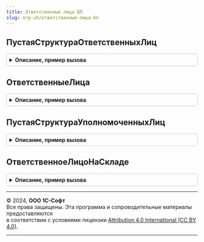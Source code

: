 ```yaml
---
title: Ответственные лица БП
slug: erp-uh/ответственные-лица-бп
---
```



## ПустаяСтруктураОтветственныхЛиц
<details style="margin: 1em 0; padding: 0.5em; border: 1px solid #ccc; border-radius: 6px;">

<summary style="font-weight: bold; cursor: pointer;">Описание, пример вызова</summary>

```bsl

// Функция возвращает пустую структуру со сведениями об ответственных лицах.
//
// Возвращаемое значение:
//	Структура - Структура с ключами, соответствующими имени значений перечисления ОтветственныеЛица вида:
//		* Руководитель - СправочникСсылка.ФизическиеЛица - Ссылка на руководителя;
//		* РуководительФИО - Структура - Содержит ключи:
//			** Фамилия - Строка - Фамилия.
//			** Имя - Строка - Имя.
//			** Отчество - Строка - Отчество.
//			** Представление - Строка - Полное ФИО.
//		* РуководительПредставление - Строка - Фамилия И.О.
//		* РуководительДолжность - СправочникСсылка.Должности - Должность
//		* РуководительДолжностьПредставление - Строка - Название должности.
//
Функция ПустаяСтруктураОтветственныхЛиц() Экспорт
```

Пример вызова
```bsl
Результат = ОтветственныеЛицаБП.ПустаяСтруктураОтветственныхЛиц() 
```
</details>

## ОтветственныеЛица
<details style="margin: 1em 0; padding: 0.5em; border: 1px solid #ccc; border-radius: 6px;">

<summary style="font-weight: bold; cursor: pointer;">Описание, пример вызова</summary>

```bsl

// Функция возвращает структуру со сведениями об ответственных лицах.
//
// Параметры:
//  Организация   - СправочникСсылка.Организации - Организация, для которой нужно определить ответственных лиц.
//  ДатаСреза     - Дата - Дата со временем, на которые необходимо определить сведения.
//  Подразделение - СправочникСсылка.ПодразделенияОрганизаций - Подразделение, для которого необходимо определить ответственных лиц.
//
// Возвращаемое значение:
//	Структура - Структура с ключами, соответствующими имени значений перечисления ОтветственныеЛица вида:
//		* Руководитель - СправочникСсылка.ФизическиеЛица - Ссылка на руководителя.
//		* РуководительФИО - Структура - Содержит ключи:
//			** Фамилия - Строка - Фамилия.
//			** Имя - Строка - Имя.
//			** Отчество - Строка - Отчество.
//			** Представление - Строка - Полное ФИО.
//		* РуководительПредставление - Строка - Фамилия И.О.
//		* РуководительДолжность - СправочникСсылка.Должности - Должность.
//		* РуководительДолжностьПредставление - Строка - Название должности.
//
Функция ОтветственныеЛица(Организация, ДатаСреза, Подразделение = Неопределено) Экспорт
```

Пример вызова
```bsl
Результат = ОтветственныеЛицаБП.ОтветственныеЛица(Организация, ДатаСреза, Подразделение);
```
</details>

## ПустаяСтруктураУполномоченныхЛиц
<details style="margin: 1em 0; padding: 0.5em; border: 1px solid #ccc; border-radius: 6px;">

<summary style="font-weight: bold; cursor: pointer;">Описание, пример вызова</summary>

```bsl

// Функция возвращает пустую структуру с описанием реквизитов подписи по умолчанию указанного пользователя.
//
// Возвращаемое значение:
//	Структура - Содержит ключи:
//		* Руководитель - СправочникСсылка.ФизическиеЛица - Руководитель.
//		* РуководительНаОсновании - Строка - Основание действий руководителя.
//		* ГлавныйБухгалтер - СправочникСсылка.ФизическиеЛица - Главный бухгалтер.
//		* ГлавныйБухгалтерНаОсновании - Строка - Основание действий главного бухгалтера.
//		* ОтветственныйЗаОформление - СправочникСсылка.ФизическиеЛица - Лицо, ответственное за оформление.
//
Функция ПустаяСтруктураУполномоченныхЛиц() Экспорт
```

Пример вызова
```bsl
Результат = ОтветственныеЛицаБП.ПустаяСтруктураУполномоченныхЛиц() 
```
</details>

## ОтветственноеЛицоНаСкладе
<details style="margin: 1em 0; padding: 0.5em; border: 1px solid #ccc; border-radius: 6px;">

<summary style="font-weight: bold; cursor: pointer;">Описание, пример вызова</summary>

```bsl

// Возвращает ответственное лицо на складе на указанную дату.
//
// Параметры:
//	Склад - СправочникСсылка.Склады - Склад, для которого нужно получить ответственное лицо.
//	Дата - Дата - Дата, на которую нужно получить ответственное лицо.
//
// Возвращаемое значение:
//	СправочникСсылка.ФизическиеЛица - Ответственное лицо склада.
//
Функция ОтветственноеЛицоНаСкладе(Склад, Дата) Экспорт
```

Пример вызова
```bsl
Результат = ОтветственныеЛицаБП.ОтветственноеЛицоНаСкладе(Склад, Дата) 
```
</details>

---

© 2024, **ООО 1С-Софт**  
Все права защищены. Эта программа и сопроводительные материалы предоставляются  
в соответствии с условиями лицензии [Attribution 4.0 International (CC BY 4.0)](https://creativecommons.org/licenses/by/4.0/legalcode).

---
